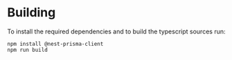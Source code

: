 # Building

To install the required dependencies and to build the typescript sources run:
```
npm install @nest-prisma-client
npm run build
```